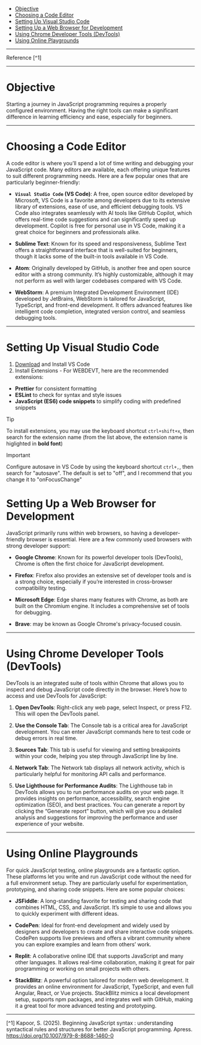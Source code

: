 - [Objective](#objective)
- [Choosing a Code Editor](#choosing-a-code-editor)
- [Setting Up Visual Studio Code](#setting-up-visual-studio-code)
- [Setting Up a Web Browser for Development](#setting-up-a-web-browser-for-development)
- [Using Chrome Developer Tools (DevTools)](#using-chrome-developer-tools-devtools)
- [Using Online Playgrounds](#using-online-playgrounds)

---

Reference [^1]

---

# Objective

Starting a journey in JavaScript programming requires a properly configured environment. Having the right tools can make a significant difference in learning efficiency and ease, especially for beginners.

---

# Choosing a Code Editor

A code editor is where you’ll spend a lot of time writing and debugging your JavaScript code. Many editors are available, each offering unique features to suit different programming needs. Here are a few popular ones that are particularly beginner-friendly:

- **`Visual Studio Code` (VS Code)**: A free, open source editor developed by Microsoft, VS Code is a favorite among developers due to its extensive library of extensions, ease of use, and efficient debugging tools. VS Code also integrates seamlessly with AI tools like GitHub Copilot, which offers real-time code suggestions and can significantly speed up development. Copilot is free for personal use in VS Code, making it a great choice for beginners and professionals alike.

- **Sublime Text**: Known for its speed and responsiveness, Sublime Text offers a straightforward interface that is well-suited for beginners, though it lacks some of the built-in tools available in VS Code.

- **Atom**: Originally developed by GitHub, is another free and open source editor with a strong community. It’s highly customizable, although it may not perform as well with larger codebases compared with VS Code.

- **WebStorm**: A premium Integrated Development Environment (IDE) developed by JetBrains, WebStorm is tailored for JavaScript, TypeScript, and front-end development. It offers advanced features like intelligent code completion, integrated version control, and seamless debugging tools.

---

# Setting Up Visual Studio Code

1. [Download](https://code.visualstudio.com/Download) and Install VS Code
2. Install Extensions - For WEBDEVT, here are the recommended extensions:
  - **Prettier** for consistent formatting
  - **ESLint** to check for syntax and style issues
  - **JavaScript (ES6) code snippets** to simplify coding with predefined snippets

> [!TIP]
> To install extensions, you may use the keyboard shortcut `ctrl+shift+x`, then search for the extension name (from the list above, the extension name is higlighted in **bold font**)

> [!IMPORTANT]
> Configure autosave in VS Code by using the keyboard shortcut `ctrl+,`, then search for "autosave". The default is set to "off", and I recommend that you change it to "onFocusChange"


# Setting Up a Web Browser for Development

JavaScript primarily runs within web browsers, so having a developer-friendly browser is essential. Here are a few commonly used browsers with strong developer support:

- **Google Chrome**: Known for its powerfol developer tools (DevTools), Chrome is often the first choice for JavaScript development.
  
- **Firefox**: Firefox also provides an extensive set of developer tools and is a strong choice, especially if you’re interested in cross-browser compatibility testing.

- **Microsoft Edge**: Edge shares many features with Chrome, as both are built on the Chromium engine. It includes a comprehensive set of tools for debugging.

- **Brave**: may be known as Google Chrome's privacy-focused cousin.

---

# Using Chrome Developer Tools (DevTools)

DevTools is an integrated suite of tools within Chrome that allows you to inspect and debug JavaScript code directly in the browser. Here’s how to access and use DevTools for JavaScript:

1. **Open DevTools**: Right-click any web page, select Inspect, or press F12. This will open the DevTools panel.

 
2. **Use the Console Tab**: The Console tab is a critical area for JavaScript development. You can enter JavaScript commands here to test code or debug errors in real time.

 
3. **Sources Tab**: This tab is useful for viewing and setting breakpoints within your code, helping you step through JavaScript line by line.

 
4. **Network Tab**: The Network tab displays all network activity, which is particularly helpful for monitoring API calls and performance.

 
5. **Use Lighthouse for Performance Audits**: The Lighthouse tab in DevTools allows you to run performance audits on your web page. It provides insights on performance, accessibility, search engine optimization (SEO), and best practices. You can generate a report by clicking the “Generate report” button, which will give you a detailed analysis and suggestions for improving the performance and user experience of your website.
   
---

# Using Online Playgrounds

For quick JavaScript testing, online playgrounds are a fantastic option. These platforms let you write and run JavaScript code without the need for a full environment setup. They are particularly useful for experimentation, prototyping, and sharing code snippets. Here are some popular choices:

- **JSFiddle**: A long-standing favorite for testing and sharing code that combines HTML, CSS, and JavaScript. It’s simple to use and allows you to quickly experiment with different ideas.

- **CodePen**: Ideal for front-end development and widely used by designers and developers to create and share interactive code snippets. CodePen supports live previews and offers a vibrant community where you can explore examples and learn from others’ work.

- **Replit**: A collaborative online IDE that supports JavaScript and many other languages. It allows real-time collaboration, making it great for pair programming or working on small projects with others.

- **StackBlitz**: A powerful option tailored for modern web development. It provides an online environment for JavaScript, TypeScript, and even full Angular, React, or Vue projects. StackBlitz mimics a local development setup, supports npm packages, and integrates well with GitHub, making it a great tool for more advanced testing and prototyping.

---

[^1] Kapoor, S. (2025). Beginning JavaScript syntax : understanding syntactical rules and structures for better JavaScript programming. Apress. https://doi.org/10.1007/979-8-8688-1460-0